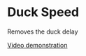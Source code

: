 Duck Speed
==========
Removes the duck delay

<a href="//www.youtube.com/watch?v=JZ64nw4lXiw">Video demonstration</a>